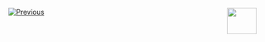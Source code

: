 [![Previous](/articles/images/Previous.png)](/articles/demo_project/DPM_Demo_Project/02_DSAR_Fulfillment/02_02_DSAR_Fulfillment_Case_Owner_View.md)[<img align="right" width="60" height="54" src="/articles/images/Next.png">](/articles/demo_project/DPM_Demo_Project/02_DSAR_Fulfillment/02_04_DSAR_Fulfillment_Case_Owner_Perform_Task.md)